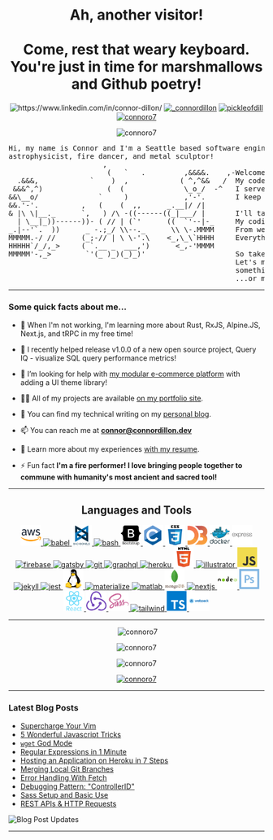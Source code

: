 <!-- whitelisted html tags and attributes: https://gist.github.com/kivikakk/622b5dcf395e26c49e2334f0eb19e6f9 -->
<!-- github readme stats documentation: https://github.com/anuraghazra/github-readme-stats -->

<h1 align="center">Ah, another visitor!<br><br>Come, rest that weary keyboard.<br>You're just in time for marshmallows and Github poetry!</h1>
<div align="center"
  <a href="https://linkedin.com/in/https://www.linkedin.com/in/connor-dillon/" target="blank"><img align="center" src="https://raw.githubusercontent.com/rahuldkjain/github-profile-readme-generator/master/src/images/icons/Social/linked-in-alt.svg" alt="https://www.linkedin.com/in/connor-dillon/" height="30" width="40" /></a>
  <a href="https://twitter.com/_connordillon" target="blank"><img align="center" src="https://raw.githubusercontent.com/rahuldkjain/github-profile-readme-generator/master/src/images/icons/Social/twitter.svg" alt="_connordillon" height="30" width="40" /></a>
  <a href="https://www.leetcode.com/pickleofdill" target="blank"><img align="center" src="https://raw.githubusercontent.com/rahuldkjain/github-profile-readme-generator/master/src/images/icons/Social/leet-code.svg" alt="pickleofdill" height="30" width="40" /></a>
  <a href="https://dev.to/connoro7" target="blank"><img align="center" src="https://raw.githubusercontent.com/rahuldkjain/github-profile-readme-generator/master/src/images/icons/Social/devto.svg" alt="connoro7" height="30" width="40" /></a>
</p>
</div>


<!-- Profile Views Counter -->
<p align="center"> <img src="https://komarev.com/ghpvc/?username=connoro7&label=Profile%20views&color=0e75b6&style=flat" alt="connoro7" /> </p>



<div>
<pre>
Hi, my name is Connor and I'm a Seattle based software engineer, 
astrophysicist, fire dancer, and metal sculptor!
                      ,
                       (   `   .         ,&&&&.    ,-Welcome to my GitHub, my portal,
  .&&&,            `    )  ,            ( ^,^&&   /  My code, quite simply immortal.
 &&&^,^)               (  (              \_o_/  -^   I serve commits shaken, kept neat,
&&\__o/              `     )             ,'-'.       I keep your projects running, not skipping a beat.
&&.'-'.          ,   (    (  ,,      _.__|/ /|       
& |\ \|__._      `,   ) /\ -((------((_|___/ |       I'll take on tasks, big and small,
  | \__|_))------))- ( // | (`'      ((  `'--|-_     My coding style, known to lower cortisol.
_.|--'`.  ))      _ -.;_/ \\--._      \\ \-.MMMM     From web apps, to data pipelines,
MMMMM.-/ //      (_;-// | \ \-'.\    <_,\_\`HHHH     Everything runs, ages like fine wines.
HHHHH`/_/,_>     ( `.__ _  ___,')      <_,-'MMMM     
MMMMM'-,_>        `'(_ )_)(_)_)'                     So take a look around!
                                                     Let's make something big,
                                                     something profound!
                                                     ...or maybe just a whirligig.
</pre>
</div>

---

<!-- Portfolio Badge Link
TODO: Replace with banner image
<p>
✨ <a href="https://connordillon.dev" target="blank"><img align="center" alt="connordillon.dev" src="https://img.shields.io/badge/View%20My-Portfolio-00dd00?style=for-the-badge&color=C4FAF8&labelColor=C5A3FF&logo=quicklook&logoColor=000000"/></a> ✨
-->  


<!-- <p align="left"> <a href="https://twitter.com/_connordillon" target="blank"><img src="https://img.shields.io/twitter/follow/_connordillon?logo=twitter&style=for-the-badge" alt="_connordillon" /></a> </p> -->

<h3>Some quick facts about me...</h3>

- 🔭 When I'm not working, I'm learning more about Rust, RxJS, Alpine.JS, Next.js, and tRPC in my free time! 

- 👯 I recently helped release v1.0.0 of a new open source project, Query IQ - visualize SQL query performance metrics! 

- 🤝 I’m looking for help with [my modular e-commerce platform](https://github.com/connoro7/exportdefault.shop) with adding a UI theme library!

- 👨‍💻 All of my projects are available [on my portfolio site](https://connordillon.dev/portfolio).

- 📝 You can find my technical writing on my [personal blog](https://connordillon.dev/blog).

- 📫 You can reach me at **connor@connordillon.dev**

- 📄 Learn more about my experiences [with my resume](https://connordillon.dev/resume).

- ⚡ Fun fact **I'm a fire performer! I love bringing people together to commune with humanity's most ancient and sacred tool!**

---

<h2 align="center">Languages and Tools</h2>

<p align="center">  <a href="https://aws.amazon.com" target="_blank" rel="noreferrer"> <img src="https://raw.githubusercontent.com/devicons/devicon/master/icons/amazonwebservices/amazonwebservices-original-wordmark.svg" alt="aws" width="40" height="40"/> </a>  <a href="https://babeljs.io/" target="_blank" rel="noreferrer"> <img src="https://www.vectorlogo.zone/logos/babeljs/babeljs-icon.svg" alt="babel" width="40" height="40"/> </a>  <a href="https://backbonejs.org" target="_blank" rel="noreferrer"> <img src="https://raw.githubusercontent.com/devicons/devicon/master/icons/backbonejs/backbonejs-original-wordmark.svg" alt="backbonejs" width="40" height="40"/> </a>  <a href="https://www.gnu.org/software/bash/" target="_blank" rel="noreferrer"> <img src="https://www.vectorlogo.zone/logos/gnu_bash/gnu_bash-icon.svg" alt="bash" width="40" height="40"/> </a>  <a href="https://getbootstrap.com" target="_blank" rel="noreferrer"> <img src="https://raw.githubusercontent.com/devicons/devicon/master/icons/bootstrap/bootstrap-plain-wordmark.svg" alt="bootstrap" width="40" height="40"/> </a>  <a href="https://www.cprogramming.com/" target="_blank" rel="noreferrer"> <img src="https://raw.githubusercontent.com/devicons/devicon/master/icons/c/c-original.svg" alt="c" width="40" height="40"/> </a>  <a href="https://www.w3schools.com/css/" target="_blank" rel="noreferrer"> <img src="https://raw.githubusercontent.com/devicons/devicon/master/icons/css3/css3-original-wordmark.svg" alt="css3" width="40" height="40"/> </a>  <a href="https://d3js.org/" target="_blank" rel="noreferrer"> <img src="https://raw.githubusercontent.com/devicons/devicon/master/icons/d3js/d3js-original.svg" alt="d3js" width="40" height="40"/> </a>  <a href="https://www.docker.com/" target="_blank" rel="noreferrer"> <img src="https://raw.githubusercontent.com/devicons/devicon/master/icons/docker/docker-original-wordmark.svg" alt="docker" width="40" height="40"/> </a>  <a href="https://expressjs.com" target="_blank" rel="noreferrer"> <img src="https://raw.githubusercontent.com/devicons/devicon/master/icons/express/express-original-wordmark.svg" alt="express" width="40" height="40"/> </a>  <a href="https://firebase.google.com/" target="_blank" rel="noreferrer"> <img src="https://www.vectorlogo.zone/logos/firebase/firebase-icon.svg" alt="firebase" width="40" height="40"/> </a>  <a href="https://www.gatsbyjs.com/" target="_blank" rel="noreferrer"> <img src="https://www.vectorlogo.zone/logos/gatsbyjs/gatsbyjs-icon.svg" alt="gatsby" width="40" height="40"/> </a>  <a href="https://git-scm.com/" target="_blank" rel="noreferrer"> <img src="https://www.vectorlogo.zone/logos/git-scm/git-scm-icon.svg" alt="git" width="40" height="40"/> </a>  <a href="https://graphql.org" target="_blank" rel="noreferrer"> <img src="https://www.vectorlogo.zone/logos/graphql/graphql-icon.svg" alt="graphql" width="40" height="40"/> </a>  <a href="https://heroku.com" target="_blank" rel="noreferrer"> <img src="https://www.vectorlogo.zone/logos/heroku/heroku-icon.svg" alt="heroku" width="40" height="40"/> </a>  <a href="https://www.w3.org/html/" target="_blank" rel="noreferrer"> <img src="https://raw.githubusercontent.com/devicons/devicon/master/icons/html5/html5-original-wordmark.svg" alt="html5" width="40" height="40"/> </a>  <a href="https://www.adobe.com/in/products/illustrator.html" target="_blank" rel="noreferrer"> <img src="https://www.vectorlogo.zone/logos/adobe_illustrator/adobe_illustrator-icon.svg" alt="illustrator" width="40" height="40"/> </a>  <a href="https://developer.mozilla.org/en-US/docs/Web/JavaScript" target="_blank" rel="noreferrer"> <img src="https://raw.githubusercontent.com/devicons/devicon/master/icons/javascript/javascript-original.svg" alt="javascript" width="40" height="40"/> </a>  <a href="https://jekyllrb.com/" target="_blank" rel="noreferrer"> <img src="https://www.vectorlogo.zone/logos/jekyllrb/jekyllrb-icon.svg" alt="jekyll" width="40" height="40"/> </a>  <a href="https://jestjs.io" target="_blank" rel="noreferrer"> <img src="https://www.vectorlogo.zone/logos/jestjsio/jestjsio-icon.svg" alt="jest" width="40" height="40"/> </a>  <a href="https://www.linux.org/" target="_blank" rel="noreferrer"> <img src="https://raw.githubusercontent.com/devicons/devicon/master/icons/linux/linux-original.svg" alt="linux" width="40" height="40"/> </a>  <a href="https://materializecss.com/" target="_blank" rel="noreferrer"> <img src="https://raw.githubusercontent.com/prplx/svg-logos/5585531d45d294869c4eaab4d7cf2e9c167710a9/svg/materialize.svg" alt="materialize" width="40" height="40"/> </a>  <a href="https://www.mathworks.com/" target="_blank" rel="noreferrer"> <img src="https://upload.wikimedia.org/wikipedia/commons/2/21/Matlab_Logo.png" alt="matlab" width="40" height="40"/> </a>  <a href="https://www.mongodb.com/" target="_blank" rel="noreferrer"> <img src="https://raw.githubusercontent.com/devicons/devicon/master/icons/mongodb/mongodb-original-wordmark.svg" alt="mongodb" width="40" height="40"/> </a>  <a href="https://nextjs.org/" target="_blank" rel="noreferrer"> <img src="https://cdn.worldvectorlogo.com/logos/nextjs-2.svg" alt="nextjs" width="40" height="40"/> </a>  <a href="https://nodejs.org" target="_blank" rel="noreferrer"> <img src="https://raw.githubusercontent.com/devicons/devicon/master/icons/nodejs/nodejs-original-wordmark.svg" alt="nodejs" width="40" height="40"/> </a>  <a href="https://www.photoshop.com/en" target="_blank" rel="noreferrer"> <img src="https://raw.githubusercontent.com/devicons/devicon/master/icons/photoshop/photoshop-line.svg" alt="photoshop" width="40" height="40"/> </a>  <a href="https://reactjs.org/" target="_blank" rel="noreferrer"> <img src="https://raw.githubusercontent.com/devicons/devicon/master/icons/react/react-original-wordmark.svg" alt="react" width="40" height="40"/> </a>  <a href="https://redux.js.org" target="_blank" rel="noreferrer"> <img src="https://raw.githubusercontent.com/devicons/devicon/master/icons/redux/redux-original.svg" alt="redux" width="40" height="40"/> </a>  <a href="https://sass-lang.com" target="_blank" rel="noreferrer"> <img src="https://raw.githubusercontent.com/devicons/devicon/master/icons/sass/sass-original.svg" alt="sass" width="40" height="40"/> </a>  <a href="https://tailwindcss.com/" target="_blank" rel="noreferrer"> <img src="https://www.vectorlogo.zone/logos/tailwindcss/tailwindcss-icon.svg" alt="tailwind" width="40" height="40"/> </a>  <a href="https://www.typescriptlang.org/" target="_blank" rel="noreferrer"> <img src="https://raw.githubusercontent.com/devicons/devicon/master/icons/typescript/typescript-original.svg" alt="typescript" width="40" height="40"/> </a>  <a href="https://webpack.js.org" target="_blank" rel="noreferrer"> <img src="https://raw.githubusercontent.com/devicons/devicon/d00d0969292a6569d45b06d3f350f463a0107b0d/icons/webpack/webpack-original-wordmark.svg" alt="webpack" width="40" height="40"/> </a> </p>

---

<!-- Stats Badges -->
<p align="center" >&nbsp;<img src="https://github-readme-stats.vercel.app/api?username=connoro7&show_icons=true&locale=en" alt="connoro7" /></p>
<p align="center"><img src="https://github-readme-stats.vercel.app/api/top-langs?username=connoro7&show_icons=true&locale=en&layout=compact" alt="connoro7" /></p>
<p align="center"><img src="https://github-readme-streak-stats.herokuapp.com/?user=connoro7&" alt="connoro7" /></p>
<p align="center"> <a href="https://github.com/ryo-ma/github-profile-trophy"><img src="https://github-profile-trophy.vercel.app/?username=connoro7" alt="connoro7" /></a> </p>

---
 
### Latest Blog Posts

<!--[<img alt="connoro7 | Dev.to" src="https://img.shields.io/badge/Go%20to:-Dev.to%20Blog-7b78ff?style=for-the-badge" />][dev.to]-->

<!-- BLOG-POST-LIST:START -->
- [Supercharge Your Vim](https://dev.to/connoro7/supercharge-your-vim-25mn)
- [5 Wonderful Javascript Tricks](https://dev.to/connoro7/5-wonderful-javascript-tricks-436d)
- [`wget` God Mode](https://dev.to/connoro7/wget-god-mode-441f)
- [Regular Expressions in 1 Minute](https://dev.to/connoro7/regular-expressions-in-1-minute-57f5)
- [Hosting an Application on Heroku in 7 Steps](https://dev.to/connoro7/hosting-an-application-on-heroku-in-7-steps-3h9k)
- [Merging Local Git Branches](https://dev.to/connoro7/merging-local-git-branches-4bc5)
- [Error Handling With Fetch](https://dev.to/connoro7/error-handling-with-fetch-1caj)
- [Debugging Pattern: &quot;ControllerID&quot;](https://dev.to/connoro7/debugging-pattern-controllerid-49nl)
- [Sass Setup and Basic Use](https://dev.to/connoro7/sass-setup-and-basic-use-2830)
- [REST APIs &amp; HTTP Requests](https://dev.to/connoro7/rest-apis-http-requests-2efl)
<!-- BLOG-POST-LIST:END -->

![Blog Post Updates](https://github.com/connoro7/connoro7/workflows/Latest%20blog%20post%20workflow/badge.svg)
  
---

[email]: connor@connordillon.dev
[website]: https://connordillon.dev
[github]: https://github.com/connoro7
[twitter]: https://twitter.com/_connorDillon
[instagram]: https://instagram.com/_connor_dillon
[linkedin]: https://www.linkedin.com/in/connor-dillon/
[keybase]: https://keybase.io/dillpickles
[dev.to]: https://dev.to/connoro7
[github-repos]: https://github.com/connoro7?tab=repositories&type=source
[placeholder]: https://github.com/connoro7
